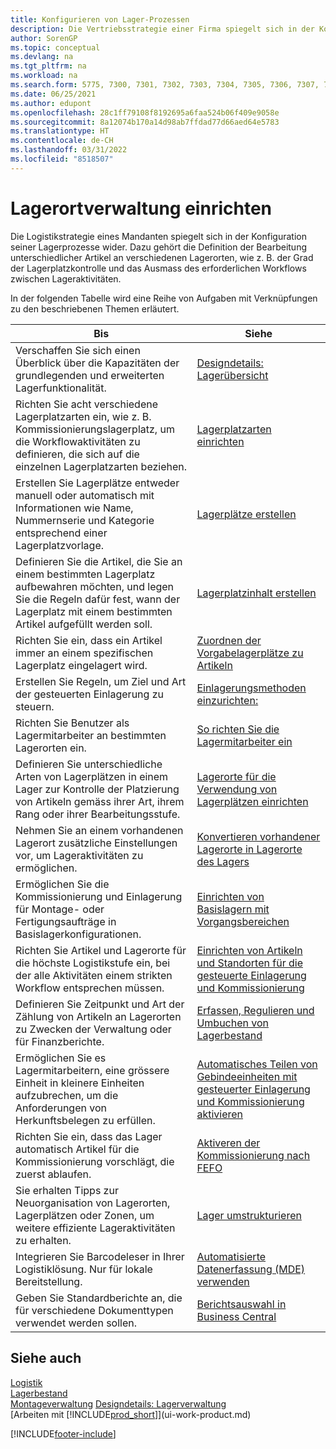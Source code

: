 ```yaml
---
title: Konfigurieren von Lager-Prozessen
description: Die Vertriebsstrategie einer Firma spiegelt sich in der Konfiguration ihrer Lagerprozesse wider, zum Beispiel in den Lagerorten.
author: SorenGP
ms.topic: conceptual
ms.devlang: na
ms.tgt_pltfrm: na
ms.workload: na
ms.search.form: 5775, 7300, 7301, 7302, 7303, 7304, 7305, 7306, 7307, 7308, 7325, 7344, 7346, 7347, 7353, 7366
ms.date: 06/25/2021
ms.author: edupont
ms.openlocfilehash: 28c1ff79108f8192695a6faa524b06f409e9058e
ms.sourcegitcommit: 8a12074b170a14d98ab7ffdad77d66aed64e5783
ms.translationtype: HT
ms.contentlocale: de-CH
ms.lasthandoff: 03/31/2022
ms.locfileid: "8518507"
---
```

# <a name="setting-up-warehouse-management"></a>Lagerortverwaltung einrichten

Die Logistikstrategie eines Mandanten spiegelt sich in der Konfiguration seiner Lagerprozesse wider. Dazu gehört die Definition der Bearbeitung unterschiedlicher Artikel an verschiedenen Lagerorten, wie z. B. der Grad der Lagerplatzkontrolle und das Ausmass des erforderlichen Workflows zwischen Lageraktivitäten.  

In der folgenden Tabelle wird eine Reihe von Aufgaben mit Verknüpfungen zu den beschriebenen Themen erläutert.  

|**Bis**|**Siehe**|  
|------------|-------------|  
|Verschaffen Sie sich einen Überblick über die Kapazitäten der grundlegenden und erweiterten Lagerfunktionalität.|[Designdetails: Lagerübersicht](design-details-warehouse-overview.md)|  
|Richten Sie acht verschiedene Lagerplatzarten ein, wie z. B. Kommissionierungslagerplatz, um die Workflowaktivitäten zu definieren, die sich auf die einzelnen Lagerplatzarten beziehen.|[Lagerplatzarten einrichten](warehouse-how-to-set-up-bin-types.md)|  
|Erstellen Sie Lagerplätze entweder manuell oder automatisch mit Informationen wie Name, Nummernserie und Kategorie entsprechend einer Lagerplatzvorlage.|[Lagerplätze erstellen](warehouse-how-to-create-individual-bins.md)|  
|Definieren Sie die Artikel, die Sie an einem bestimmten Lagerplatz aufbewahren möchten, und legen Sie die Regeln dafür fest, wann der Lagerplatz mit einem bestimmten Artikel aufgefüllt werden soll.|[Lagerplatzinhalt erstellen](warehouse-how-to-set-up-bin-contents.md)|  
|Richten Sie ein, dass ein Artikel immer an einem spezifischen Lagerplatz eingelagert wird.|[Zuordnen der Vorgabelagerplätze zu Artikeln](warehouse-how-to-assign-default-bins-to-items.md)|
|Erstellen Sie Regeln, um Ziel und Art der gesteuerten Einlagerung zu steuern.|[Einlagerungsmethoden einzurichten:](warehouse-how-to-set-up-put-away-templates.md)|
|Richten Sie Benutzer als Lagermitarbeiter an bestimmten Lagerorten ein.|[So richten Sie die Lagermitarbeiter ein](warehouse-how-to-set-up-warehouse-employees.md)|
|Definieren Sie unterschiedliche Arten von Lagerplätzen in einem Lager zur Kontrolle der Platzierung von Artikeln gemäss ihrer Art, ihrem Rang oder ihrer Bearbeitungsstufe.|[Lagerorte für die Verwendung von Lagerplätzen einrichten](warehouse-how-to-set-up-locations-to-use-bins.md)|
|Nehmen Sie an einem vorhandenen Lagerort zusätzliche Einstellungen vor, um Lageraktivitäten zu ermöglichen.|[Konvertieren vorhandener Lagerorte in Lagerorte des Lagers](warehouse-how-to-convert-existing-locations-to-warehouse-locations.md)|
|Ermöglichen Sie die Kommissionierung und Einlagerung für Montage- oder Fertigungsaufträge in Basislagerkonfigurationen.|[Einrichten von Basislagern mit Vorgangsbereichen](warehouse-how-to-set-up-basic-warehouses-with-operations-areas.md)|  
|Richten Sie Artikel und Lagerorte für die höchste Logistikstufe ein, bei der alle Aktivitäten einem strikten Workflow entsprechen müssen.|[Einrichten von Artikeln und Standorten für die gesteuerte Einlagerung und Kommissionierung](warehouse-how-to-set-up-items-for-directed-put-away-and-pick.md)|  
|Definieren Sie Zeitpunkt und Art der Zählung von Artikeln an Lagerorten zu Zwecken der Verwaltung oder für Finanzberichte.|[Erfassen, Regulieren und Umbuchen von Lagerbestand](inventory-how-count-adjust-reclassify.md)|
|Ermöglichen Sie es Lagermitarbeitern, eine grössere Einheit in kleinere Einheiten aufzubrechen, um die Anforderungen von Herkunftsbelegen zu erfüllen.|[Automatisches Teilen von Gebindeeinheiten mit gesteuerter Einlagerung und Kommissionierung aktivieren](warehouse-enable-automatic-breaking-bulk-with-directed-put-away-and-pick.md)|  
|Richten Sie ein, dass das Lager automatisch Artikel für die Kommissionierung vorschlägt, die zuerst ablaufen.|[Aktiveren der Kommissionierung nach FEFO](warehouse-picking-by-fefo.md)|
|Sie erhalten Tipps zur Neuorganisation von Lagerorten, Lagerplätzen oder Zonen, um weitere effiziente Lageraktivitäten zu erhalten.|[Lager umstrukturieren](warehouse-how-to-restructure-warehouses.md)|
|Integrieren Sie Barcodeleser in Ihrer Logistiklösung. Nur für lokale Bereitstellung.|[Automatisierte Datenerfassung (MDE) verwenden](warehouse-use-automated-data-capture-systems-adcs.md)|
|Geben Sie Standardberichte an, die für verschiedene Dokumenttypen verwendet werden sollen.|[Berichtsauswahl in Business Central](across-report-selections.md)|

## <a name="see-also"></a>Siehe auch

[Logistik](warehouse-manage-warehouse.md)  
[Lagerbestand](inventory-manage-inventory.md)  
[Montageverwaltung](assembly-assemble-items.md)
[Designdetails: Lagerverwaltung](design-details-warehouse-management.md)  
[Arbeiten mit [!INCLUDE[prod_short](includes/prod_short.md)]](ui-work-product.md)


[!INCLUDE[footer-include](includes/footer-banner.md)]